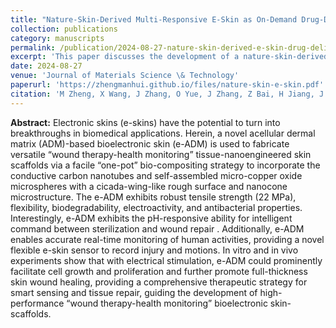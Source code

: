 ```yaml
---
title: "Nature-Skin-Derived Multi-Responsive E-Skin as On-Demand Drug-Delivery System Facilitated Melanoma Postoperative Therapy"
collection: publications
category: manuscripts
permalink: /publication/2024-08-27-nature-skin-derived-e-skin-drug-delivery
excerpt: 'This paper discusses the development of a nature-skin-derived multi-responsive e-skin that serves as an on-demand drug-delivery system for melanoma postoperative therapy.'
date: 2024-08-27
venue: 'Journal of Materials Science \& Technology'
paperurl: 'https://zhengmanhui.github.io/files/nature‐skin‐e‐skin.pdf'
citation: 'M Zheng, X Wang, J Zhang, O Yue, J Zhang, Z Bai, H Jiang, J Wu, L Wen, ... (2024). &quot;Nature-Skin-Derived Multi-Responsive E-Skin as On-Demand Drug-Delivery System Facilitated Melanoma Postoperative Therapy.&quot; <i>Journal of Materials Science & Technology</i>, 188, 155-168.'
---
```



**Abstract:** Electronic skins (e-skins) have the potential to turn into breakthroughs in biomedical applications. Herein, a novel acellular dermal matrix (ADM)-based bioelectronic skin (e-ADM) is used to fabricate versatile “wound therapy-health monitoring” tissue-nanoengineered skin scaffolds via a facile “one-pot” bio-compositing strategy to incorporate the conductive carbon nanotubes and self-assembled micro-copper oxide microspheres with a cicada-wing-like rough surface and nanocone microstructure. The e-ADM exhibits robust tensile strength (22 MPa), flexibility, biodegradability, electroactivity, and antibacterial properties. Interestingly, e-ADM exhibits the pH-responsive ability for intelligent command between sterilization and wound repair . Additionally, e-ADM enables accurate real-time monitoring of human activities, providing a novel flexible e-skin sensor to record injury and motions. In vitro and in vivo experiments show that with electrical stimulation, e-ADM could prominently facilitate cell growth and proliferation and further promote full-thickness skin wound healing, providing a comprehensive therapeutic strategy for smart sensing and tissue repair, guiding the development of high-performance “wound therapy-health monitoring” bioelectronic skin-scaffolds.


